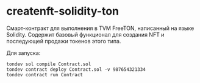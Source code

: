 # createnft-solidity-ton

Смарт-контракт для выполнения в TVM FreeTON, написанный на языке Solidity. Содержит базовый функционал для создания NFT и последующей продажи токенов этого типа.

Для запуска:

    tondev sol compile Contract.sol
    tondev contract deploy Contract.sol -v 987654321334
    tondev contract run Contract

